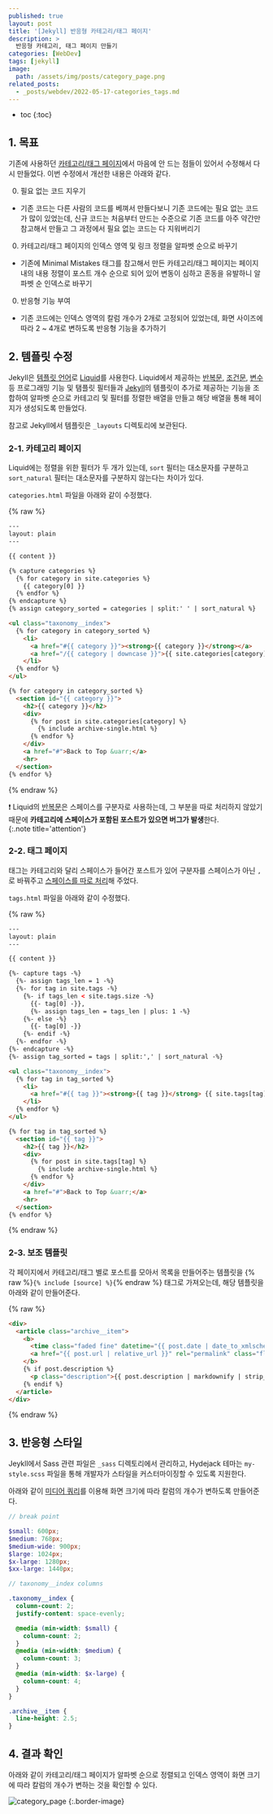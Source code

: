 ```yaml
---
published: true
layout: post
title: '[Jekyll] 반응형 카테고리/태그 페이지'
description: >
  반응형 카테고리, 태그 페이지 만들기
categories: [WebDev]
tags: [jekyll]
image:
  path: /assets/img/posts/category_page.png
related_posts:
  - _posts/webdev/2022-05-17-categories_tags.md
---
```

* toc
{:toc}

## 1. 목표

기존에 사용하던 [카테고리/태그 페이지](/webdev/categories_tags/)에서 마음에 안 드는 점들이 있어서 수정해서 다시 만들었다. 이번 수정에서 개선한 내용은 아래와 같다.  

0. 필요 없는 코드 지우기
  - 기존 코드는 다른 사람의 코드를 베껴서 만들다보니 기존 코드에는 필요 없는 코드가 많이 있었는데, 신규 코드는 처음부터 만드는 수준으로 기존 코드를 아주 약간만 참고해서 만들고 그 과정에서 필요 없는 코드는 다 지워버리기
0. 카테고리/태그 페이지의 인덱스 영역 및 링크 정렬을 알파벳 순으로 바꾸기
  - 기존에 Minimal Mistakes 태그를 참고해서 만든 카테고리/태그 페이지는 페이지 내의 내용 정렬이 포스트 개수 순으로 되어 있어 변동이 심하고 혼동을 유발하니 알파벳 순 인덱스로 바꾸기
0. 반응형 기능 부여
  - 기존 코드에는 인덱스 영역의 칼럼 개수가 2개로 고정되어 있었는데, 화면 사이즈에 따라 2 ~ 4개로 변하도록 반응형 기능을 추가하기

## 2. 템플릿 수정

Jekyll은 [템플릿 언어](https://jekyllrb.com/docs/step-by-step/02-liquid/#use-liquid)로 [Liquid](https://shopify.github.io/liquid/)를 사용한다. Liquid에서 제공하는 [반복문](https://shopify.github.io/liquid/tags/iteration/), [조건문](https://shopify.github.io/liquid/tags/control-flow/), [변수](https://shopify.github.io/liquid/tags/variable/) 등 프로그래밍 기능 및 탬플릿 필터들과 [Jekyll](https://jekyllrb.com/docs/liquid/)의 템플릿이 추가로 제공하는 기능을 조합하여 알파벳 순으로 카테고리 및 필터를 정렬한 배열을 만들고 해당 배열을 통해 페이지가 생성되도록 만들었다.  

참고로 Jekyll에서 템플릿은 `_layouts` 디렉토리에 보관된다.  

### 2-1. 카테고리 페이지

Liquid에는 정렬을 위한 필터가 두 개가 있는데, `sort` 필터는 대소문자를 구분하고 `sort_natural` 필터는 대소문자를 구분하지 않는다는 차이가 있다.  

`categories.html` 파일을 아래와 같이 수정했다.  

{% raw %}
```html
---
layout: plain
---

{{ content }}

{% capture categories %}
  {% for category in site.categories %}
    {{ category[0] }}
  {% endfor %}
{% endcapture %}
{% assign category_sorted = categories | split:' ' | sort_natural %}

<ul class="taxonomy__index">
  {% for category in category_sorted %}
    <li>
      <a href="#{{ category }}"><strong>{{ category }}</strong></a>
      <a href="/{{ category | downcase }}">{{ site.categories[category].size }}</a>
    </li>
  {% endfor %}
</ul>

{% for category in category_sorted %}
  <section id="{{ category }}">
    <h2>{{ category }}</h2>
    <div>
      {% for post in site.categories[category] %}
        {% include archive-single.html %}
      {% endfor %}
    </div>
    <a href="#">Back to Top &uarr;</a>
    <hr>
  </section>
{% endfor %}
```
{% endraw %}

❗ Liquid의 [반복문](https://shopify.github.io/liquid/tags/iteration/)은 스페이스를 구분자로 사용하는데, 그 부분을 따로 처리하지 않았기 때문에 **카테고리에 스페이스가 포함된 포스트가 있으면 버그가 발생**한다.  
{:.note title='attention'}

### 2-2. 태그 페이지

태그는 카테고리와 달리 스페이스가 들어간 포스트가 있어 구분자를 스페이스가 아닌 `,`로 바꿔주고 [스페이스를 따로 처리](https://shopify.github.io/liquid/basics/whitespace/)해 주었다.  

`tags.html` 파일을 아래와 같이 수정했다.  

{% raw %}
```html
---
layout: plain
---

{{ content }}

{%- capture tags -%}
  {%- assign tags_len = 1 -%}
  {%- for tag in site.tags -%}
    {%- if tags_len < site.tags.size -%}
      {{- tag[0] -}},
      {%- assign tags_len = tags_len | plus: 1 -%}
    {%- else -%}
      {{- tag[0] -}}
    {%- endif -%}
  {%- endfor -%}
{%- endcapture -%}
{%- assign tag_sorted = tags | split:',' | sort_natural -%}

<ul class="taxonomy__index">
  {% for tag in tag_sorted %}
    <li>
      <a href="#{{ tag }}"><strong>{{ tag }}</strong> {{ site.tags[tag].size }}</a>
    </li>
  {% endfor %}
</ul>

{% for tag in tag_sorted %}
  <section id="{{ tag }}">
    <h2>{{ tag }}</h2>
    <div>
      {% for post in site.tags[tag] %}
        {% include archive-single.html %}
      {% endfor %}
    </div>
    <a href="#">Back to Top &uarr;</a>
    <hr>
  </section>
{% endfor %}
```
{% endraw %}

### 2-3. 보조 템플릿

각 페이지에서 카테고리/태그 별로 포스트를 모아서 목록을 만들어주는 템플릿을 {% raw %}`{% include [source] %}`{% endraw %} 태그로 가져오는데, 해당 템플릿을 아래와 같이 만들어준다.  

{% raw %}
```html
<div>
  <article class="archive__item">
    <b>
      <time class="faded fine" datetime="{{ post.date | date_to_xmlschema }}">{{ post.date | date:"%Y-%m-%d" }}</time>
      <a href="{{ post.url | relative_url }}" rel="permalink" class="flip-title">{{ post.title }}</a>
    </b>
    {% if post.description %}
      <p class="description">{{ post.description | markdownify | strip_html | truncate: 160 }}</p>
    {% endif %}
  </article>
</div>
```
{% endraw %}

## 3. 반응형 스타일

Jeykll에서 Sass 관련 파일은 `_sass` 디렉토리에서 관리하고, Hydejack 테마는 `my-style.scss` 파일을 통해 개발자가 스타일을 커스터마이징할 수 있도록 지원한다.  

아래와 같이 [미디어 쿼리](https://developer.mozilla.org/ko/docs/Learn/CSS/CSS_layout/Media_queries)를 이용해 화면 크기에 따라 칼럼의 개수가 변하도록 만들어준다.  

```scss
// break point

$small: 600px;
$medium: 768px;
$medium-wide: 900px;
$large: 1024px;
$x-large: 1280px;
$xx-large: 1440px;

// taxonomy__index columns

.taxonomy__index {
  column-count: 2;
  justify-content: space-evenly;

  @media (min-width: $small) {
    column-count: 2;
  }
  @media (min-width: $medium) {
    column-count: 3;
  }
  @media (min-width: $x-large) {
    column-count: 4;
  }
}

.archive__item {
  line-height: 2.5;
}
```

## 4. 결과 확인

아래와 같이 카테고리/태그 페이지가 알파벳 순으로 정렬되고 인덱스 영역이 화면 크기에 따라 칼럼의 개수가 변하는 것을 확인할 수 있다.  

![category_page](/assets/img/posts/category_page.png)
{:.border-image}